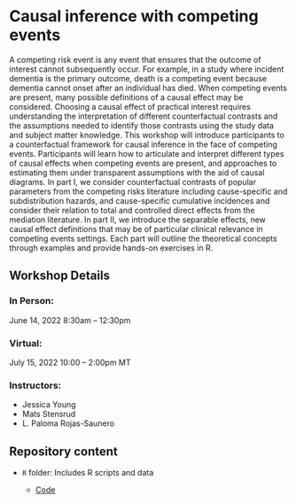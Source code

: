 # Causal inference with competing events

A competing risk event is any event that ensures that the outcome of interest cannot subsequently occur. For example, in a study where incident dementia is the primary outcome, death is a competing event because dementia cannot onset after an individual has died. When competing events are present, many possible definitions of a causal effect may be considered. Choosing a causal effect of practical interest requires understanding the interpretation of different counterfactual contrasts and the assumptions needed to identify those contrasts using the study data and subject matter knowledge. This workshop will introduce participants to a counterfactual framework for causal inference in the face of competing events. Participants will learn how to articulate and interpret different types of causal effects when competing events are present, and approaches to estimating them under transparent assumptions with the aid of causal diagrams. In part I, we consider counterfactual contrasts of popular parameters from the competing risks literature including cause-specific and subdistribution hazards, and cause-specific cumulative incidences and consider their relation to total and controlled direct effects from the mediation literature. In part II, we introduce the separable effects, new causal effect definitions that may be of particular clinical relevance in competing events settings. Each part will outline the theoretical concepts through examples and provide hands-on exercises in R.

## Workshop Details

### In Person:
June 14, 2022
8:30am – 12:30pm

### Virtual:
July 15, 2022
10:00 – 2:00pm MT

### Instructors:
- Jessica Young
- Mats Stensrud
- L. Paloma Rojas-Saunero

## Repository content

- `R` folder: Includes R scripts and data 

  - [Code](https://palolili23.github.io/2022_ser_competing_events/R/index.html)

